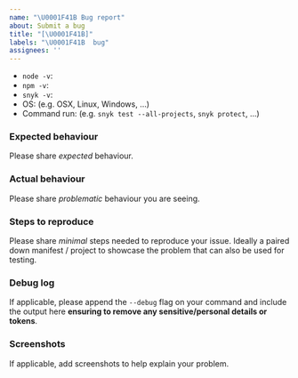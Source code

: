 ```yaml
---
name: "\U0001F41B Bug report"
about: Submit a bug
title: "[\U0001F41B]"
labels: "\U0001F41B  bug"
assignees: ''
---
```


- `node -v`:
- `npm -v`:
- `snyk -v`:
- OS: (e.g. OSX, Linux, Windows, ...)
- Command run: (e.g. `snyk test --all-projects`, `snyk protect`, ...)

### Expected behaviour

Please share _expected_ behaviour.

### Actual behaviour

Please share _problematic_ behaviour you are seeing.

### Steps to reproduce

Please share _minimal_ steps needed to reproduce your issue. Ideally
a paired down manifest / project to showcase the problem that can also
be used for testing.

### Debug log

If applicable, please append the `--debug` flag on your command and include the output here **ensuring to remove any sensitive/personal details or tokens**.

### Screenshots

If applicable, add screenshots to help explain your problem.
